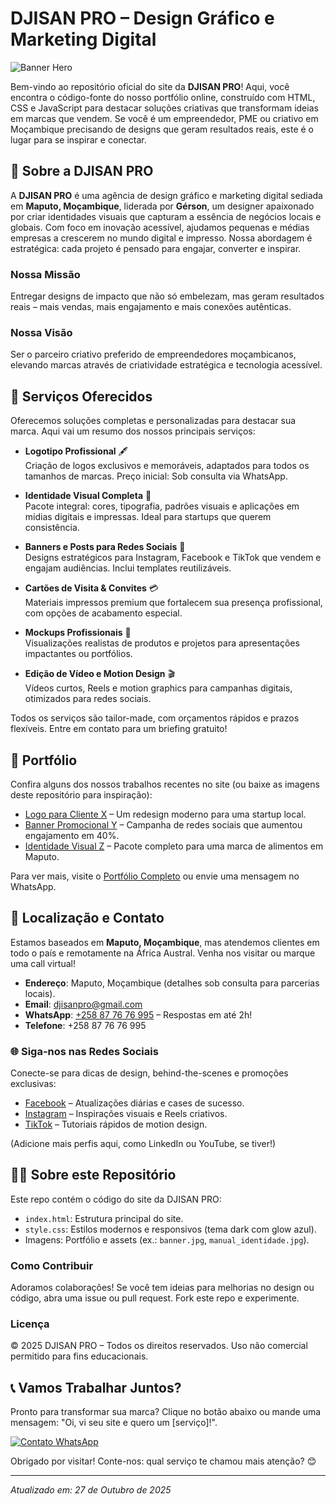 # DJISAN PRO – Design Gráfico e Marketing Digital

![Banner Hero](banner.jpg) <!-- Substitua pelo caminho da sua imagem de capa, se quiser um visual impactante -->

Bem-vindo ao repositório oficial do site da **DJISAN PRO**! Aqui, você encontra o código-fonte do nosso portfólio online, construído com HTML, CSS e JavaScript para destacar soluções criativas que transformam ideias em marcas que vendem. Se você é um empreendedor, PME ou criativo em Moçambique precisando de designs que geram resultados reais, este é o lugar para se inspirar e conectar.

## 🚀 Sobre a DJISAN PRO

A **DJISAN PRO** é uma agência de design gráfico e marketing digital sediada em **Maputo, Moçambique**, liderada por **Gérson**, um designer apaixonado por criar identidades visuais que capturam a essência de negócios locais e globais. Com foco em inovação acessível, ajudamos pequenas e médias empresas a crescerem no mundo digital e impresso. Nossa abordagem é estratégica: cada projeto é pensado para engajar, converter e inspirar.

### Nossa Missão
Entregar designs de impacto que não só embelezam, mas geram resultados reais – mais vendas, mais engajamento e mais conexões autênticas.

### Nossa Visão
Ser o parceiro criativo preferido de empreendedores moçambicanos, elevando marcas através de criatividade estratégica e tecnologia acessível.

## 🎨 Serviços Oferecidos

Oferecemos soluções completas e personalizadas para destacar sua marca. Aqui vai um resumo dos nossos principais serviços:

- **Logotipo Profissional** 🖋️  
  Criação de logos exclusivos e memoráveis, adaptados para todos os tamanhos de marcas. Preço inicial: Sob consulta via WhatsApp.

- **Identidade Visual Completa** 🎨  
  Pacote integral: cores, tipografia, padrões visuais e aplicações em mídias digitais e impressas. Ideal para startups que querem consistência.

- **Banners e Posts para Redes Sociais** 📱  
  Designs estratégicos para Instagram, Facebook e TikTok que vendem e engajam audiências. Inclui templates reutilizáveis.

- **Cartões de Visita & Convites** 💳  
  Materiais impressos premium que fortalecem sua presença profissional, com opções de acabamento especial.

- **Mockups Profissionais** 📸  
  Visualizações realistas de produtos e projetos para apresentações impactantes ou portfólios.

- **Edição de Vídeo e Motion Design** 🎬  
  Vídeos curtos, Reels e motion graphics para campanhas digitais, otimizados para redes sociais.

Todos os serviços são tailor-made, com orçamentos rápidos e prazos flexíveis. Entre em contato para um briefing gratuito!

## 📁 Portfólio

Confira alguns dos nossos trabalhos recentes no site (ou baixe as imagens deste repositório para inspiração):

- [Logo para Cliente X](card.jpg) – Um redesign moderno para uma startup local.
- [Banner Promocional Y](card001.jpg) – Campanha de redes sociais que aumentou engajamento em 40%.
- [Identidade Visual Z](cartoes-1.jpg) – Pacote completo para uma marca de alimentos em Maputo.

Para ver mais, visite o [Portfólio Completo](https://seu-github-site.github.io) ou envie uma mensagem no WhatsApp.

## 📍 Localização e Contato

Estamos baseados em **Maputo, Moçambique**, mas atendemos clientes em todo o país e remotamente na África Austral. Venha nos visitar ou marque uma call virtual!

- **Endereço**: Maputo, Moçambique (detalhes sob consulta para parcerias locais).
- **Email**: [djisanpro@gmail.com](mailto:djisanpro@gmail.com)
- **WhatsApp**: [+258 87 76 76 995](https://wa.me/258877676995) – Respostas em até 2h!
- **Telefone**: +258 87 76 76 995

### 🌐 Siga-nos nas Redes Sociais
Conecte-se para dicas de design, behind-the-scenes e promoções exclusivas:

- [Facebook](https://facebook.com/djisanpro) – Atualizações diárias e cases de sucesso.
- [Instagram](https://instagram.com/djisanpro) – Inspirações visuais e Reels criativos.
- [TikTok](https://tiktok.com/@djisanpro) – Tutoriais rápidos de motion design.

(Adicione mais perfis aqui, como LinkedIn ou YouTube, se tiver!)

## 👨‍💻 Sobre este Repositório

Este repo contém o código do site da DJISAN PRO:
- `index.html`: Estrutura principal do site.
- `style.css`: Estilos modernos e responsivos (tema dark com glow azul).
- Imagens: Portfólio e assets (ex.: `banner.jpg`, `manual_identidade.jpg`).

### Como Contribuir
Adoramos colaborações! Se você tem ideias para melhorias no design ou código, abra uma issue ou pull request. Fork este repo e experimente.

### Licença
© 2025 DJISAN PRO – Todos os direitos reservados. Uso não comercial permitido para fins educacionais.

## 📞 Vamos Trabalhar Juntos?

Pronto para transformar sua marca? Clique no botão abaixo ou mande uma mensagem: "Oi, vi seu site e quero um [serviço]!".

[![Contato WhatsApp](https://wa.me/258877676995?text=Olá,%20quero%20saber%20mais%20sobre%20DJISAN%20PRO)](https://wa.me/258877676995)

Obrigado por visitar! Conte-nos: qual serviço te chamou mais atenção? 😊

---

*Atualizado em: 27 de Outubro de 2025*
